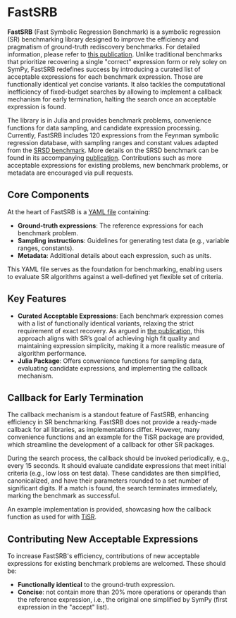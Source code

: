 # FastSRB

**FastSRB** (Fast Symbolic Regression Benchmark) is a symbolic regression (SR) benchmarking library designed to improve the efficiency and pragmatism of ground-truth rediscovery benchmarks.
For detailed information, please refer to [this publication]().
Unlike traditional benchmarks that prioritize recovering a single "correct" expression form or rely soley on SymPy, FastSRB redefines success by introducing a curated list of acceptable expressions for each benchmark expression.
Those are functionally identical yet concise variants.
It also tackles the computational inefficiency of fixed-budget searches by allowing to implement a callback mechanism for early termination, halting the search once an acceptable expression is found.

The library is in Julia and provides benchmark problems, convenience functions for data sampling, and candidate expression processing.
Currently, FastSRB includes 120 expressions from the Feynman symbolic regression database, with sampling ranges and constant values adapted from the [SRSD benchmark](https://github.com/omron-sinicx/srsd-benchmark).
More details on the SRSD benchmark can be found in its accompanying [publication](https://openreview.net/forum?id=qrUdrXsiXX).
Contributions such as more acceptable expressions for existing problems, new benchmark problems, or metadata are encouraged via pull requests.

## Core Components

At the heart of FastSRB is a [YAML file](src/expressions.yaml) containing:
- **Ground-truth expressions**: The reference expressions for each benchmark problem.
- **Sampling instructions**: Guidelines for generating test data (e.g., variable ranges, constants).
- **Metadata**: Additional details about each expression, such as units.

This YAML file serves as the foundation for benchmarking, enabling users to evaluate SR algorithms against a well-defined yet flexible set of criteria.

## Key Features

- **Curated Acceptable Expressions**: Each benchmark expression comes with a list of functionally identical variants, relaxing the strict requirement of exact recovery.
  As argued in [the publication](), this approach aligns with SR’s goal of achieving high fit quality and maintaining expression simplicity, making it a more realistic measure of algorithm performance.
- **Julia Package**: Offers convenience functions for sampling data, evaluating candidate expressions, and implementing the callback mechanism.

## Callback for Early Termination

The callback mechanism is a standout feature of FastSRB, enhancing efficiency in SR benchmarking.
FastSRB does not provide a ready-made callback for all libraries, as implementations differ.
However, many convenience functions and an example for the TiSR package are provided, which streamline the development of a callback for other SR packages.

During the search process, the callback should be invoked periodically, e.g., every 15 seconds.
It should evaluate candidate expressions that meet initial criteria (e.g., low loss on test data).
These candidates are then simplified, canonicalized, and have their parameters rounded to a set number of significant digits.
If a match is found, the search terminates immediately, marking the benchmark as successful.

An example implementation is provided, showcasing how the callback function as used for with [TiSR]().

## Contributing New Acceptable Expressions

To increase FastSRB's efficiency, contributions of new acceptable expressions for existing benchmark problems are welcomed.
These should be:
- **Functionally identical** to the ground-truth expression.
- **Concise**: not contain more than 20% more operations or operands than the reference expression, i.e., the original one simplified by SymPy (first expression in the "accept" list).

